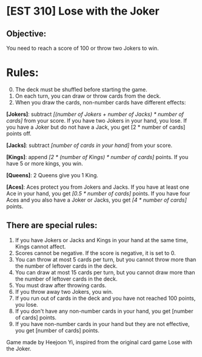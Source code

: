 # [EST 310] Lose with the Joker
## Objective:
You need to reach a score of 100 or throw two Jokers to win.

# Rules:
0. The deck must be shuffled before starting the game.
1. On each turn, you can draw or throw cards from the deck.
2. When you draw the cards, non-number cards have different effects:
   
**[Jokers]**: subtract *[(number of Jokers + number of Jacks) * number of cards]* from your score.
              If you have two Jokers in your hand, you lose.
              If you have a Joker but do not have a Jack, you get [2 * number of cards] points off.
              
**[Jacks]**:  subtract *[number of cards in your hand]* from your score.
              
**[Kings]**:  append *[2 * (number of Kings) * number of cards]* points.
              If you have 5 or more kings, you win. 
              
**[Queens]**: 2 Queens give you 1 King.
              
**[Aces]**:   Aces protect you from Jokers and Jacks. If you have at least one Ace in your hand, you get *[0.5 * number of cards]* points.
              If you have four Aces and you also have a Joker or Jacks, you get *[4 * number of cards]* points.

## There are special rules:
1.  If you have Jokers or Jacks and Kings in your hand at the same time, Kings cannot affect.
2.  Scores cannot be negative. If the score is negative, it is set to 0.
3.  You can throw at most 5 cards per turn, but you cannot throw more than the number of leftover cards in the deck.
4.  You can draw at most 15 cards per turn, but you cannot draw more than the number of leftover cards in the deck.
5.  You must draw after throwing cards.
6.  If you throw away two Jokers, you win.
7.  If you run out of cards in the deck and you have not reached 100 points, you lose.
8.  If you don't have any non-number cards in your hand, you get [number of cards] points.
9.  If you have non-number cards in your hand but they are not effective, you get [number of cards] points.

Game made by Heejoon Yi, inspired from the original card game Lose with the Joker.
